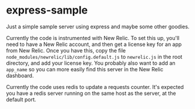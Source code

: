 express-sample
================================================================================

Just a simple sample server using express and maybe some other goodies.

Currently the code is instrumented with New Relic.  To set this up, you'll
need to have a New Relic account, and then get a license key for an app
from New Relic.  Once you have this, copy the file
`node_modules/newrelic/lib/config.default.js` to `newrelic.js` in the root
directory, and add your license key.  You probably also want to add an
`app_name` so you can more easily find this server in the New Relic dashboard.

Currently the code uses redis to update a requests counter.  It's expected
you have a redis server running on the same host as the server, at the default
port.
